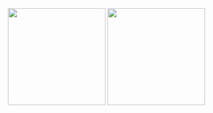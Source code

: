<div align="center">
  <img height=195px src="https://github-readme-stats.vercel.app/api?username=crisper2001&theme=blueberry&show_icons=true&hide_border=true&count_private=true">
  <img height=195px src="https://github-readme-stats.vercel.app/api/top-langs/?username=crisper2001&theme=blueberry&show_icons=true&hide_border=true&layout=compact">
</div>

